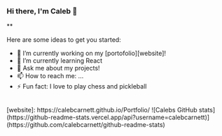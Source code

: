 ### Hi there, I'm Caleb 👋

\*\*

Here are some ideas to get you started:

- 🔭 I’m currently working on my [portofolio][website]!
- 🌱 I’m currently learning React
- 💬 Ask me about my projects!
- 📫 How to reach me: ...
- ⚡ Fun fact: I love to play chess and pickleball

<br />
[website]: https://calebcarnett.github.io/Portfolio/
![Calebs GitHub stats](https://github-readme-stats.vercel.app/api?username=calebcarnett)](https://github.com/calebcarnett/github-readme-stats)
